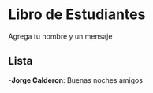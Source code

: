 # Libro de Estudiantes

Agrega tu nombre y un mensaje

## Lista

-**Jorge Calderon**: Buenas noches amigos